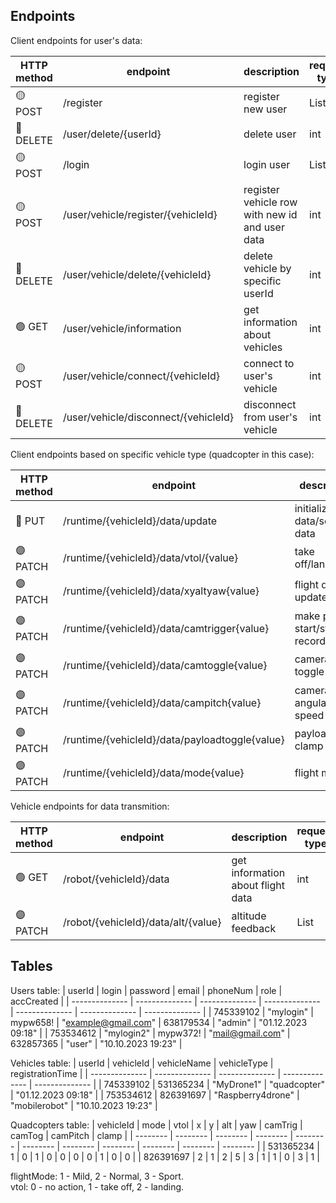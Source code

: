 ## Endpoints

Client endpoints for user's data:

| HTTP method | endpoint | description | request type | response type |
| -------------- | -------------- | -------------- | -------------- | -------------- |
| :yellow_circle: POST | /register | register new user | List<String> | null |
| :red_circle: DELETE | /user/delete/{userId} | delete user | int | null |
| :yellow_circle: POST | /login | login user | List<String> | null |
| :yellow_circle: POST | /user/vehicle/register/{vehicleId} | register vehicle row with new id and user data | int | null |
| :red_circle: DELETE | /user/vehicle/delete/{vehicleId} | delete vehicle by specific userId | int | null |
| :green_circle: GET | /user/vehicle/information | get information about vehicles | int | List |
| :yellow_circle: POST | /user/vehicle/connect/{vehicleId} | connect to user's vehicle | int | null |
| :red_circle: DELETE | /user/vehicle/disconnect/{vehicleId} | disconnect from user's vehicle | int | null |

Client endpoints based on specific vehicle type (quadcopter in this case):

| HTTP method | endpoint | description | request type | response type |
| -------------- | -------------- | -------------- | -------------- | -------------- |
| :large_blue_circle: PUT | /runtime/{vehicleId}/data/update | initialize data/send all data | List<int> | null |
| :purple_circle: PATCH | /runtime/{vehicleId}/data/vtol/{value} | take off/landing | List<int> | null |
| :purple_circle: PATCH | /runtime/{vehicleId}/data/xyaltyaw{value}  | flight data update | List<int> | null |
| :purple_circle: PATCH | /runtime/{vehicleId}/data/camtrigger{value}  | make photo, start/stop recording | List<int> | null |
| :purple_circle: PATCH | /runtime/{vehicleId}/data/camtoggle{value}  | camera/video toggle | List<int> | null |
| :purple_circle: PATCH | /runtime/{vehicleId}/data/campitch{value}  | camera pitch angular speed | List<int> | null |
| :purple_circle: PATCH | /runtime/{vehicleId}/data/payloadtoggle{value}  | payload clamp on/off | List<int> | null |
| :purple_circle: PATCH | /runtime/{vehicleId}/data/mode{value}  | flight mode | List<int> | null |

Vehicle endpoints for data transmition:

| HTTP method | endpoint | description | request type | response type |
| -------------- | -------------- | -------------- | -------------- | -------------- |
| :green_circle: GET | /robot/{vehicleId}/data | get information about flight data | int | List |
| :purple_circle: PATCH | /robot/{vehicleId}/data/alt/{value} | altitude feedback | List<int> | null |

## Tables

Users table:
| userId | login | password | email | phoneNum | role | accCreated |
| -------------- | -------------- | -------------- | -------------- | -------------- | -------------- | -------------- |
| 745339102  | "mylogin" | mypw658! | "example@gmail.com" | 638179534 | "admin" | "01.12.2023 09:18" |
| 753534612  | "mylogin2" | mypw372! | "mail@gmail.com" | 632857365 | "user" | "10.10.2023 19:23" |

Vehicles table:
| userId | vehicleId | vehicleName | vehicleType | registrationTime |
| -------------- | -------------- | -------------- | -------------- | -------------- |
| 745339102  | 531365234 | "MyDrone1" | "quadcopter" | "01.12.2023 09:18" |
| 753534612  | 826391697 | "Raspberry4drone" | "mobilerobot" | "10.10.2023 19:23" |

Quadcopters table:
| vehicleId | mode | vtol | x | y | alt | yaw | camTrig | camTog | camPitch | clamp |
| -------- | -------- | -------- | -------- | -------- | -------- | -------- | -------- | -------- | -------- | -------- |
| 531365234 | 1 | 0 | 1 | 0 | 0 | 0 | 0 | 1 | 0 | 0 |
| 826391697 | 2 | 1 | 2 | 5 | 3 | 1 | 1 | 0 | 3 | 1 |

flightMode: 1 - Mild, 2 - Normal, 3 - Sport.   
vtol: 0 - no action, 1 - take off, 2 - landing.

